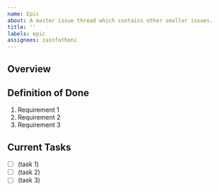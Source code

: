 ```yaml
---
name: Epic
about: A master issue thread which contains other smaller issues.
title: ''
labels: epic
assignees: zainfathoni
---
```


## Overview

<!-- Describe what this epic is all about and how the project could benefit from it. -->

## Definition of Done

<!-- List all the requirements for each issue under this epic to be considered `Done` -->

1. Requirement 1
2. Requirement 2
3. Requirement 3

## Current Tasks

<!-- List all the tasks here in markdown checkboxes. We can later spin-off these into individual issue threads through the GitHub UI. -->

- [ ] (task 1)
- [ ] (task 2)
- [ ] (task 3)
